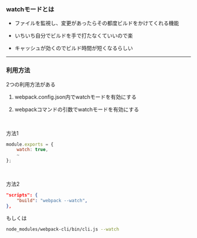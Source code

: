 ### watchモードとは

- ファイルを監視し、変更があったらその都度ビルドをかけてくれる機能

- いちいち自分でビルドを手で打たなくていいので楽

- キャッシュが効くのでビルド時間が短くなるらしい

---

### 利用方法

2つの利用方法がある

1. webpack.config.json内でwatchモードを有効にする

2. webpackコマンドの引数でwatchモードを有効にする

<br>

方法1
```js
module.exports = {
    watch: true,
    ~
};
```

<br>

方法2
```json
"scripts": {
    "build": "webpack --watch",
},
```

もしくは
```bash
node_modules/webpack-cli/bin/cli.js --watch
```